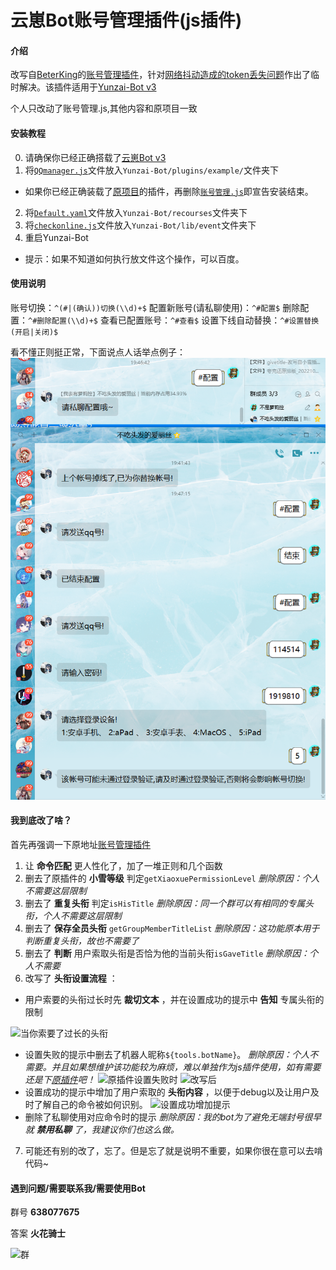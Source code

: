 # 云崽Bot账号管理插件(js插件)

#### 介绍
改写自[BeterKing](https://gitee.com/zhxhx)的[账号管理插件](https://gitee.com/zhxhx/Yunzai-Bot-js/)，针对[网络抖动造成的token丢失问题](https://gitee.com/zhxhx/Yunzai-Bot-js/issues/I5VXKA)作出了临时解决。该插件适用于[Yunzai-Bot v3](https://gitee.com/Le-niao/Yunzai-Bot)

个人只改动了账号管理.js,其他内容和原项目一致


#### 安装教程

0.  请确保你已经正确搭载了[云崽Bot v3](https://gitee.com/Le-niao/Yunzai-Bot)
1.  将[`QQmanager.js`](https://gitee.com/CUZNIL/Yunzai-QQmanager/blob/master/%E8%B4%A6%E5%8F%B7%E7%AE%A1%E7%90%86.js)文件放入`Yunzai-Bot/plugins/example/`文件夹下
-  如果你已经正确装载了[原项目](https://gitee.com/zhxhx)的插件，再删除[`账号管理.js`](https://gitee.com/zhxhx/Yunzai-Bot-js/blob/main/%E5%B8%90%E5%8F%B7%E7%AE%A1%E7%90%86/%E5%B8%90%E5%8F%B7%E7%AE%A1%E7%90%86.js)即宣告安装结束。
2.  将[`Default.yaml`](https://gitee.com/CUZNIL/Yunzai-QQmanager/blob/master/Default.yaml)文件放入`Yunzai-Bot/recourses`文件夹下
3.  将[`checkonline.js`](https://gitee.com/CUZNIL/Yunzai-QQmanager/blob/master/checkonline.js)文件放入`Yunzai-Bot/lib/event`文件夹下
4.  重启Yunzai-Bot
- 提示：如果不知道如何执行放文件这个操作，可以百度。

#### 使用说明

账号切换：`^(#|(确认))切换(\\d)+$`
配置新账号(请私聊使用)：`^#配置$`
删除配置：`^#删除配置(\\d)+$`
查看已配置账号：`^#查看$`
设置下线自动替换：`^#设置替换(开启|关闭)$`

看不懂正则挺正常，下面说点人话举点例子：
![配置新账号](doc-use%E9%85%8D%E7%BD%AE%E6%96%B0%E8%B4%A6%E5%8F%B7.png)



#### 我到底改了啥？

首先再强调一下原地址[账号管理插件](https://gitee.com/zhxhx/Yunzai-Bot-js/)

1.  让 **命令匹配** 更人性化了，加了一堆正则和几个函数
2.  删去了原插件的 **小雪等级** 判定`getXiaoxuePermissionLevel` _删除原因：个人不需要这层限制_ 
3.  删去了 **重复头衔** 判定`isHisTitle` _删除原因：同一个群可以有相同的专属头衔，个人不需要这层限制_ 
4.  删去了 **保存全员头衔** `getGroupMemberTitleList` _删除原因：这功能原本用于判断重复头衔，故也不需要了_ 
5.  删去了 **判断** 用户索取头衔是否恰为他的当前头衔`isGaveTitle` _删除原因：个人不需要_
6.  改写了 **头衔设置流程** ：
- 用户索要的头衔过长时先 **裁切文本** ，并在设置成功的提示中 **告知** 专属头衔的限制

![当你索要了过长的头衔](use_in_README.md/%E7%B4%A2%E8%A6%81%E8%BF%87%E9%95%BF%E7%9A%84%E5%A4%B4%E8%A1%94%E6%97%B6.png)
- 设置失败的提示中删去了机器人昵称`${tools.botName}`。 _删除原因：个人不需要。并且如果想维护该功能较为麻烦，难以单独作为js插件使用，如有需要还是下[原插件](http://gitee.com/XueWerY/xiaoxue-plugin)吧！_
![原插件设置失败时](use_in_README.md/%E8%AE%BE%E7%BD%AE%E5%A4%B1%E8%B4%A5%E6%97%B6%E4%BC%9A%E8%B0%83%E7%94%A8%E6%9C%BA%E5%99%A8%E4%BA%BA%E5%90%8D%E7%A7%B0.png)
![改写后](use_in_README.md/%E8%AE%BE%E7%BD%AE%E5%A4%B1%E8%B4%A5%E7%9A%84%E6%96%87%E6%9C%AC%E5%8F%98%E6%9B%B4.png)
- 设置成功的提示中增加了用户索取的 **头衔内容** ，以便于debug以及让用户及时了解自己的命令被如何识别。
![设置成功增加提示](use_in_README.md/%E8%AE%BE%E7%BD%AE%E6%88%90%E5%8A%9F%E5%A2%9E%E5%8A%A0%E6%8F%90%E7%A4%BA.png)
- 删除了私聊使用对应命令时的提示 _删除原因：我的bot为了避免无端封号很早就 **禁用私聊** 了，我建议你们也这么做。_
7.  可能还有别的改了，忘了。但是忘了就是说明不重要，如果你很在意可以去啃代码~

#### 遇到问题/需要联系我/需要使用Bot

群号 **638077675** 

答案  **火花骑士** 

![群](use_in_README.md/group.png)